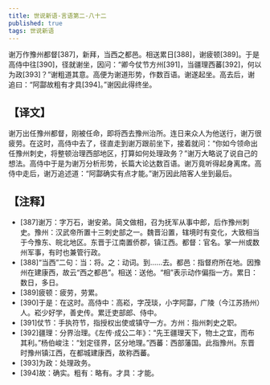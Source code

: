 ```yaml
---
title: 世说新语-言语第二-八十二
published: true
tags: 世说新语
---
```


谢万作豫州都督[387]，新拜，当西之都邑。相送累日[388]，谢疲顿[389]。于是高侍中往[390]，径就谢坐，因问：“卿今仗节方州[391]，当疆理西蕃[392]，何以为政[393]？”谢粗道其意。高便为谢道形势，作数百语。谢遂起坐。高去后，谢追曰：“阿酃故粗有才具[394]。”谢因此得终坐。

## 【译文】

谢万出任豫州都督，刚被任命，即将西去豫州治所。连日来众人为他送行，谢万很疲劳。在这时，高侍中去了，径直走到谢万跟前坐下，接着就问：“你如今领命出任豫州刺史，将整顿治理西部地区，打算如何处理政务？”谢万大略说了说自己的想法。高侍中于是为谢万分析形势，长篇大论达数百语。谢万竟听得起身离席。高侍中走后，谢万追述道：“阿酃确实有点才能。”谢万因此陪客人坐到最后。

## 【注释】

- [387]谢万：字万石，谢安弟。简文做相，召为抚军从事中郎，后作豫州刺史。豫州：汉武帝所置十三刺史部之一。魏晋沿置，辖境时有变化，大致相当于今豫东、皖北地区。东晋于江南置侨郡，镇江西。都督：官名。掌一州或数州军事，有时也兼管行政。
- [388]“当西”二句：当：将。之：动词。到……去。都邑：指督府所在地。因豫州在建康西，故云“西之都邑”。相送：送他。“相”表示动作偏指一方。累日：数日，多日。
- [389]疲顿：疲劳，劳累。
- [390]于是：在这时。高侍中：高崧，字茂琰，小字阿酃，广陵（今江苏扬州）人。崧少好学，善史传。累迁吏部郎、侍中。
- [391]仗节：手执符节，指授权出使或镇守一方。方州：指州刺史之职。
- [392]疆理：分界治理。《左传·成公二年》：“先王疆理天下，物土之宜，而布其利。”杨伯峻注：“划定径界，区分地理。”西蕃：西部藩国。此指豫州。东晋时豫州镇江西，在都城建康西，故称西蕃。
- [393]为政：处理政务。
- [394]故：确实。粗有：略有。才具：才能。
